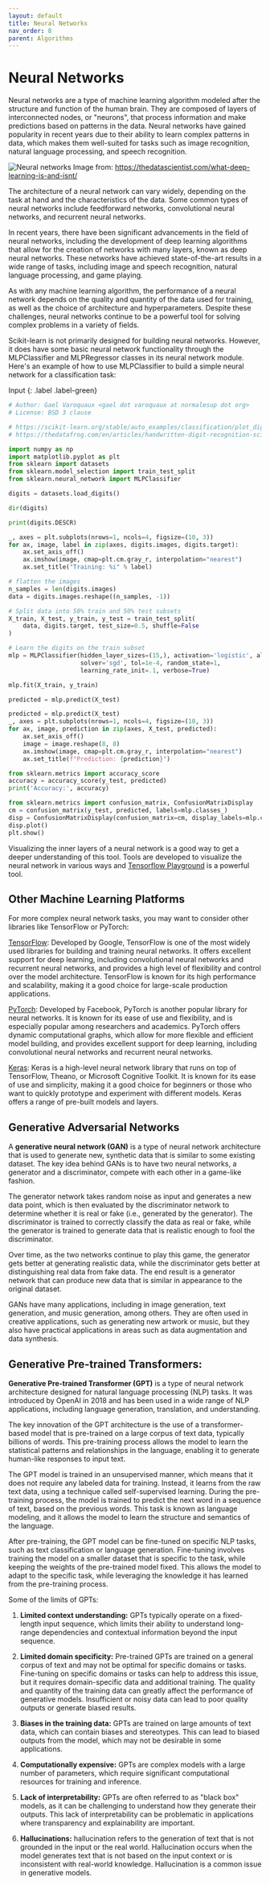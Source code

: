 ```yaml
---
layout: default
title: Neural Networks
nav_order: 8
parent: Algorithms 
---
```

# Neural Networks

Neural networks are a type of machine learning algorithm modeled after the structure and function of the human brain. They are composed of layers of interconnected nodes, or "neurons", that process information and make predictions based on patterns in the data. Neural networks have gained popularity in recent years due to their ability to learn complex patterns in data, which makes them well-suited for tasks such as image recognition, natural language processing, and speech recognition. 

![Neural networks](https://i0.wp.com/thedatascientist.com/wp-content/uploads/2018/03/simple_neural_network_vs_deep_learning.jpg)
Image from: https://thedatascientist.com/what-deep-learning-is-and-isnt/

The architecture of a neural network can vary widely, depending on the task at hand and the characteristics of the data. Some common types of neural networks include feedforward networks, convolutional neural networks, and recurrent neural networks.

In recent years, there have been significant advancements in the field of neural networks, including the development of deep learning algorithms that allow for the creation of networks with many layers, known as deep neural networks. These networks have achieved state-of-the-art results in a wide range of tasks, including image and speech recognition, natural language processing, and game playing.

As with any machine learning algorithm, the performance of a neural network depends on the quality and quantity of the data used for training, as well as the choice of architecture and hyperparameters. Despite these challenges, neural networks continue to be a powerful tool for solving complex problems in a variety of fields.

Scikit-learn is not primarily designed for building neural networks. However, it does have some basic neural network functionality through the MLPClassifier and MLPRegressor classes in its neural network module. Here's an example of how to use MLPClassifier to build a simple neural network for a classification task:

Input
{: .label .label-green}
```python
# Author: Gael Varoquaux <gael dot varoquaux at normalesup dot org>
# License: BSD 3 clause

# https://scikit-learn.org/stable/auto_examples/classification/plot_digits_classification.html
# https://thedatafrog.com/en/articles/handwritten-digit-recognition-scikit-learn/

import numpy as np
import matplotlib.pyplot as plt
from sklearn import datasets
from sklearn.model_selection import train_test_split
from sklearn.neural_network import MLPClassifier

digits = datasets.load_digits()

dir(digits)

print(digits.DESCR)

_, axes = plt.subplots(nrows=1, ncols=4, figsize=(10, 3))
for ax, image, label in zip(axes, digits.images, digits.target):
    ax.set_axis_off()
    ax.imshow(image, cmap=plt.cm.gray_r, interpolation="nearest")
    ax.set_title("Training: %i" % label)

# flatten the images
n_samples = len(digits.images)
data = digits.images.reshape((n_samples, -1))

# Split data into 50% train and 50% test subsets
X_train, X_test, y_train, y_test = train_test_split(
    data, digits.target, test_size=0.5, shuffle=False
)

# Learn the digits on the train subset
mlp = MLPClassifier(hidden_layer_sizes=(15,), activation='logistic', alpha=1e-4,
                    solver='sgd', tol=1e-4, random_state=1,
                    learning_rate_init=.1, verbose=True)

mlp.fit(X_train, y_train)

predicted = mlp.predict(X_test)

predicted = mlp.predict(X_test)
_, axes = plt.subplots(nrows=1, ncols=4, figsize=(10, 3))
for ax, image, prediction in zip(axes, X_test, predicted):
    ax.set_axis_off()
    image = image.reshape(8, 8)
    ax.imshow(image, cmap=plt.cm.gray_r, interpolation="nearest")
    ax.set_title(f"Prediction: {prediction}")

from sklearn.metrics import accuracy_score
accuracy = accuracy_score(y_test, predicted)
print('Accuracy:', accuracy)

from sklearn.metrics import confusion_matrix, ConfusionMatrixDisplay
cm = confusion_matrix(y_test, predicted, labels=mlp.classes_)
disp = ConfusionMatrixDisplay(confusion_matrix=cm, display_labels=mlp.classes_)
disp.plot()
plt.show()
```

Visualizing the inner layers of a neural network is a good way to get a deeper understanding of this tool. Tools are developed to visualize the neural network in various ways and [Tensorflow Playground](https://playground.tensorflow.org/) is a powerful tool.

## Other Machine Learning Platforms

For more complex neural network tasks, you may want to consider other libraries like TensorFlow or PyTorch:

[TensorFlow](https://www.tensorflow.org/): Developed by Google, TensorFlow is one of the most widely used libraries for building and training neural networks. It offers excellent support for deep learning, including convolutional neural networks and recurrent neural networks, and provides a high level of flexibility and control over the model architecture. TensorFlow is known for its high performance and scalability, making it a good choice for large-scale production applications.

[PyTorch](https://pytorch.org/): Developed by Facebook, PyTorch is another popular library for neural networks. It is known for its ease of use and flexibility, and is especially popular among researchers and academics. PyTorch offers dynamic computational graphs, which allow for more flexible and efficient model building, and provides excellent support for deep learning, including convolutional neural networks and recurrent neural networks.

[Keras](https://keras.io/): Keras is a high-level neural network library that runs on top of TensorFlow, Theano, or Microsoft Cognitive Toolkit. It is known for its ease of use and simplicity, making it a good choice for beginners or those who want to quickly prototype and experiment with different models. Keras offers a range of pre-built models and layers.

## Generative Adversarial Networks

A **generative neural network (GAN)** is a type of neural network architecture that is used to generate new, synthetic data that is similar to some existing dataset. The key idea behind GANs is to have two neural networks, a generator and a discriminator, compete with each other in a game-like fashion.

The generator network takes random noise as input and generates a new data point, which is then evaluated by the discriminator network to determine whether it is real or fake (i.e., generated by the generator). The discriminator is trained to correctly classify the data as real or fake, while the generator is trained to generate data that is realistic enough to fool the discriminator.

Over time, as the two networks continue to play this game, the generator gets better at generating realistic data, while the discriminator gets better at distinguishing real data from fake data. The end result is a generator network that can produce new data that is similar in appearance to the original dataset.

GANs have many applications, including in image generation, text generation, and music generation, among others. They are often used in creative applications, such as generating new artwork or music, but they also have practical applications in areas such as data augmentation and data synthesis.

## Generative Pre-trained Transformers:

**Generative Pre-trained Transformer (GPT)** is a type of neural network architecture designed for natural language processing (NLP) tasks. It was introduced by OpenAI in 2018 and has been used in a wide range of NLP applications, including language generation, translation, and understanding.

The key innovation of the GPT architecture is the use of a transformer-based model that is pre-trained on a large corpus of text data, typically billions of words. This pre-training process allows the model to learn the statistical patterns and relationships in the language, enabling it to generate human-like responses to input text.

The GPT model is trained in an unsupervised manner, which means that it does not require any labeled data for training. Instead, it learns from the raw text data, using a technique called self-supervised learning. During the pre-training process, the model is trained to predict the next word in a sequence of text, based on the previous words. This task is known as language modeling, and it allows the model to learn the structure and semantics of the language.

After pre-training, the GPT model can be fine-tuned on specific NLP tasks, such as text classification or language generation. Fine-tuning involves training the model on a smaller dataset that is specific to the task, while keeping the weights of the pre-trained model fixed. This allows the model to adapt to the specific task, while leveraging the knowledge it has learned from the pre-training process.

Some of the limits of GPTs:

1. **Limited context understanding:** GPTs typically operate on a fixed-length input sequence, which limits their ability to understand long-range dependencies and contextual information beyond the input sequence.

2. **Limited domain specificity:** Pre-trained GPTs are trained on a general corpus of text and may not be optimal for specific domains or tasks. Fine-tuning on specific domains or tasks can help to address this issue, but it requires domain-specific data and additional training. The quality and quantity of the training data can greatly affect the performance of generative models. Insufficient or noisy data can lead to poor quality outputs or generate biased results.

3. **Biases in the training data:** GPTs are trained on large amounts of text data, which can contain biases and stereotypes. This can lead to biased outputs from the model, which may not be desirable in some applications.

4. **Computationally expensive:** GPTs are complex models with a large number of parameters, which require significant computational resources for training and inference.

5. **Lack of interpretability:** GPTs are often referred to as "black box" models, as it can be challenging to understand how they generate their outputs. This lack of interpretability can be problematic in applications where transparency and explainability are important.

6. **Hallucinations:** hallucination refers to the generation of text that is not grounded in the input or the real world. Hallucination occurs when the model generates text that is not based on the input context or is inconsistent with real-world knowledge. Hallucination is a common issue in generative models.